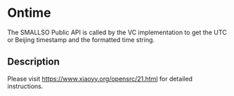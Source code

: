 # Ontime
The SMALLSO Public API is called by the VC implementation to get the UTC or Beijing timestamp and the formatted time string.

## Description
Please visit https://www.xiaoyy.org/opensrc/21.html for detailed instructions.

